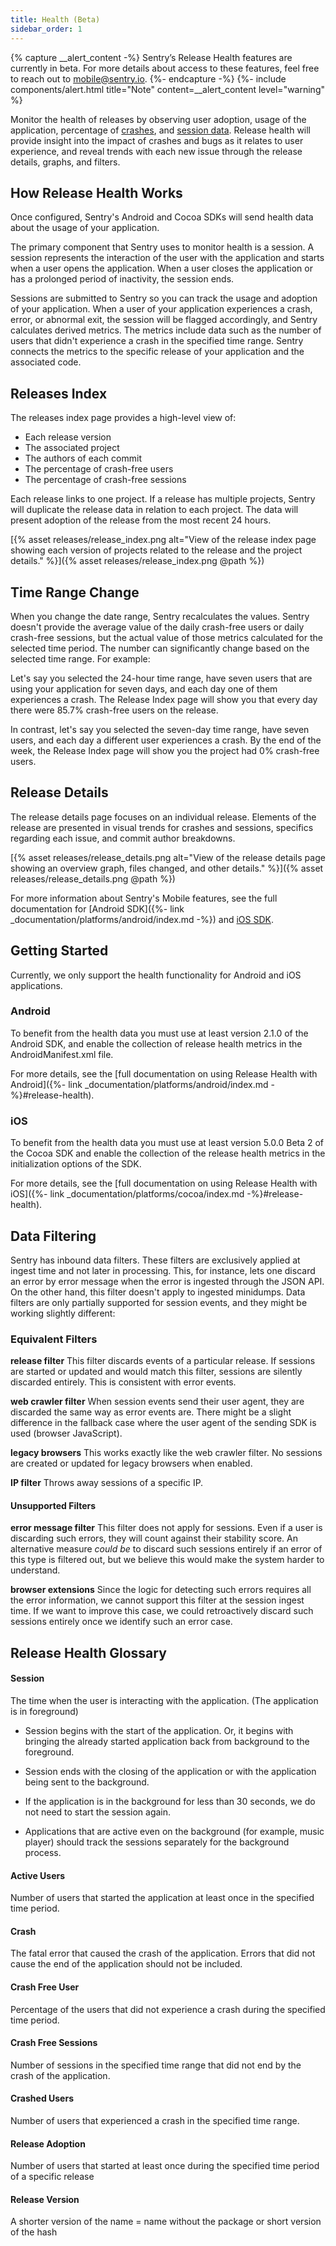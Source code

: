 ```yaml
---
title: Health (Beta)
sidebar_order: 1
---
```


{% capture __alert_content -%}
Sentry’s Release Health features are currently in beta. For more details about access to these features, feel free to reach out to mobile@sentry.io.
{%- endcapture -%}
{%- include components/alert.html
    title="Note"
    content=__alert_content
    level="warning"
%}

Monitor the health of releases by observing user adoption, usage of the application, percentage of [crashes](#crash), and [session data](#session). Release health will provide insight into the impact of crashes and bugs as it relates to user experience, and reveal trends with each new issue through the release details, graphs, and filters.

## How Release Health Works

Once configured, Sentry's Android and Cocoa SDKs will send health data about the usage of your application.

The primary component that Sentry uses to monitor health is a session. A session represents the interaction of the user with the application and starts when a user opens the application. When a user closes the application or has a prolonged period of inactivity, the session ends.

Sessions are submitted to Sentry so you can track the usage and adoption of your application. When a user of your application experiences a crash, error, or abnormal exit, the session will be flagged accordingly, and Sentry calculates derived metrics. The metrics include data such as the number of users that didn't experience a crash in the specified time range. Sentry connects the metrics to the specific release of your application and the associated code.

## Releases Index

The releases index page provides a high-level view of:

- Each release version
- The associated project
- The authors of each commit
- The percentage of crash-free users
- The percentage of crash-free sessions

Each release links to one project. If a release has multiple projects, Sentry will duplicate the release data in relation to each project. The data will present adoption of the release from the most recent 24 hours.

[{% asset releases/release_index.png alt="View of the release index page showing each version of projects related to the release and the project details." %}]({% asset releases/release_index.png @path %})

## Time Range Change

When you change the date range, Sentry recalculates the values. Sentry doesn't provide the average value of the daily crash-free users or daily crash-free sessions, but the actual value of those metrics calculated for the selected time period. The number can significantly change based on the selected time range. For example:

Let's say you selected the 24-hour time range, have seven users that are using your application for seven days, and each day one of them experiences a crash. The Release Index page will show you that every day there were 85.7% crash-free users on the release.

In contrast, let's say you selected the seven-day time range, have seven users, and each day a different user experiences a crash. By the end of the week, the Release Index page will show you the project had 0% crash-free users.

## Release Details

The release details page focuses on an individual release. Elements of the release are presented in visual trends for crashes and sessions, specifics regarding each issue, and commit author breakdowns.

[{% asset releases/release_details.png alt="View of the release details page showing an overview graph, files changed, and other details." %}]({% asset releases/release_details.png @path %})

For more information about Sentry's Mobile features, see the full documentation for [Android SDK]({%- link _documentation/platforms/android/index.md -%}) and [iOS SDK](docs.sentry.io/platforms/cocoa/).

## Getting Started

Currently, we only support the health functionality for Android and iOS applications.

### Android

To benefit from the health data you must use at least version 2.1.0 of the Android SDK, and enable the collection of release health metrics in the AndroidManifest.xml file.

For more details, see the [full documentation on using Release Health with Android]({%- link _documentation/platforms/android/index.md -%}#release-health).

### iOS
To benefit from the health data you must use at least version 5.0.0 Beta 2 of the Cocoa SDK and enable the collection of the release health metrics in the initialization options of the SDK.

For more details, see the [full documentation on using Release Health with iOS]({%- link _documentation/platforms/cocoa/index.md -%}#release-health).

## Data Filtering

Sentry has inbound data filters. These filters are exclusively applied at ingest time and not later in processing. This, for instance, lets one discard an error by error message when the error is ingested through the JSON API. On the other hand, this filter doesn't apply to ingested minidumps.
Data filters are only partially supported for session events, and they might be working slightly different:

### Equivalent Filters

**release filter**
This filter discards events of a particular release. If sessions are started or updated and would match this filter, sessions are silently discarded entirely. This is consistent with error events.

**web crawler filter**
When session events send their user agent, they are discarded the same way as error events are. There might be a slight difference in the fallback case where the user agent of the sending SDK is used (browser JavaScript).

**legacy browsers**
This works exactly like the web crawler filter. No sessions are created or updated for legacy browsers when enabled.

**IP filter**
Throws away sessions of a specific IP.

#### Unsupported Filters

**error message filter**
This filter does not apply for sessions. Even if a user is discarding such errors, they will count against their stability score. An alternative measure *could be* to discard such sessions entirely if an error of this type is filtered out, but we believe this would make the system harder to understand.

**browser extensions**
Since the logic for detecting such errors requires all the error information, we cannot support this filter at the session ingest time. If we want to improve this case, we could retroactively discard such sessions entirely once we identify such an error case.

## Release Health Glossary

#### Session

The time when the user is interacting with the application. (The application is in foreground)

- Session begins with the start of the application. Or, it begins with bringing the already started application back from background to the foreground.

- Session ends with the closing of the application or with the application being sent to the background.

- If the application is in the background for less than 30 seconds, we do not need to start the session again.

- Applications that are active even on the background (for example, music player) should track the sessions separately for the background process.

#### Active Users

Number of users that started the application at least once in the specified time period.

#### Crash

The fatal error that caused the crash of the application. Errors that did not cause the end of the application should not be included.

#### Crash Free User

Percentage of the users that did not experience a crash during the specified time period.

#### Crash Free Sessions

Number of sessions in the specified time range that did not end by the crash of the application.

#### Crashed Users

Number of users that experienced a crash in the specified time range.

#### Release Adoption

Number of users that started at least once during the specified time period of a specific release

#### Release Version

A shorter version of the name = name without the package or short version of the hash
